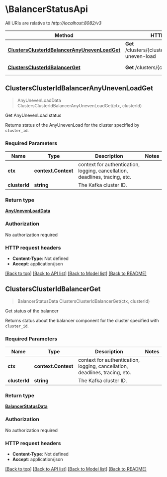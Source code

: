 # \BalancerStatusApi

All URIs are relative to *http://localhost:8082/v3*

Method | HTTP request | Description
------------- | ------------- | -------------
[**ClustersClusterIdBalancerAnyUnevenLoadGet**](BalancerStatusApi.md#ClustersClusterIdBalancerAnyUnevenLoadGet) | **Get** /clusters/{cluster_id}/balancer/any-uneven-load | Get AnyUnevenLoad status
[**ClustersClusterIdBalancerGet**](BalancerStatusApi.md#ClustersClusterIdBalancerGet) | **Get** /clusters/{cluster_id}/balancer | Get status of the balancer



## ClustersClusterIdBalancerAnyUnevenLoadGet

> AnyUnevenLoadData ClustersClusterIdBalancerAnyUnevenLoadGet(ctx, clusterId)

Get AnyUnevenLoad status

Returns status of the AnyUnevenLoad for the cluster specified by ``cluster_id``.

### Required Parameters


Name | Type | Description  | Notes
------------- | ------------- | ------------- | -------------
**ctx** | **context.Context** | context for authentication, logging, cancellation, deadlines, tracing, etc.
**clusterId** | **string**| The Kafka cluster ID. | 

### Return type

[**AnyUnevenLoadData**](AnyUnevenLoadData.md)

### Authorization

No authorization required

### HTTP request headers

- **Content-Type**: Not defined
- **Accept**: application/json

[[Back to top]](#) [[Back to API list]](../README.md#documentation-for-api-endpoints)
[[Back to Model list]](../README.md#documentation-for-models)
[[Back to README]](../README.md)


## ClustersClusterIdBalancerGet

> BalancerStatusData ClustersClusterIdBalancerGet(ctx, clusterId)

Get status of the balancer

Returns status about the balancer component for the cluster specified with ``cluster_id``.

### Required Parameters


Name | Type | Description  | Notes
------------- | ------------- | ------------- | -------------
**ctx** | **context.Context** | context for authentication, logging, cancellation, deadlines, tracing, etc.
**clusterId** | **string**| The Kafka cluster ID. | 

### Return type

[**BalancerStatusData**](BalancerStatusData.md)

### Authorization

No authorization required

### HTTP request headers

- **Content-Type**: Not defined
- **Accept**: application/json

[[Back to top]](#) [[Back to API list]](../README.md#documentation-for-api-endpoints)
[[Back to Model list]](../README.md#documentation-for-models)
[[Back to README]](../README.md)

